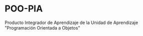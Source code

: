 # POO-PIA
Producto Integrador de Aprendizaje de la Unidad de Aprendizaje "Programación Orientada a Objetos"

